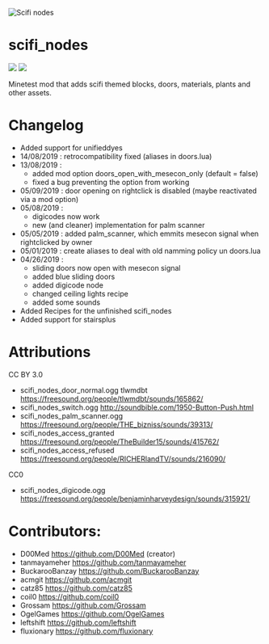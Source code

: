 ![Scifi nodes](screenshot.png)

# scifi_nodes

![](https://github.com/D00Med/scifi_nodes/workflows/luacheck/badge.svg)
![](https://github.com/D00Med/scifi_nodes/workflows/integration-test/badge.svg)

Minetest mod that adds scifi themed blocks, doors, materials, plants and other assets.

# Changelog

* Added support for unifieddyes
* 14/08/2019 : retrocompatibility fixed (aliases in doors.lua)
* 13/08/2019 :
  * added mod option doors_open_with_mesecon_only (default = false)
  * fixed a bug preventing the option from working
* 05/09/2019 : door opening on rightclick is disabled (maybe reactivated via a mod option)
* 05/08/2019 :
  * digicodes now work
  * new (and cleaner) implementation for palm scanner
* 05/05/2019 : added palm_scanner, which emmits mesecon signal when rightclicked by owner
* 05/01/2019 : create aliases to deal with old namming policy un doors.lua
* 04/26/2019 :
  * sliding doors now open with mesecon signal
  * added blue sliding doors
  * added digicode node
  * changed ceiling lights recipe
  * added some sounds
* Added Recipes for the unfinished scifi_nodes
* Added support for stairsplus

# Attributions

CC BY 3.0
* scifi_nodes_door_normal.ogg tlwmdbt https://freesound.org/people/tlwmdbt/sounds/165862/
* scifi_nodes_switch.ogg http://soundbible.com/1950-Button-Push.html
* scifi_nodes_palm_scanner.ogg https://freesound.org/people/THE_bizniss/sounds/39313/
* scifi_nodes_access_granted https://freesound.org/people/TheBuilder15/sounds/415762/
* scifi_nodes_access_refused https://freesound.org/people/RICHERlandTV/sounds/216090/

CC0
* scifi_nodes_digicode.ogg https://freesound.org/people/benjaminharveydesign/sounds/315921/


# Contributors:

* D00Med https://github.com/D00Med (creator)
* tanmayameher https://github.com/tanmayameher
* BuckarooBanzay https://github.com/BuckarooBanzay
* acmgit https://github.com/acmgit
* catz85 https://github.com/catz85
* coil0 https://github.com/coil0
* Grossam https://github.com/Grossam
* OgelGames https://github.com/OgelGames
* leftshift https://github.com/leftshift
* fluxionary https://github.com/fluxionary
